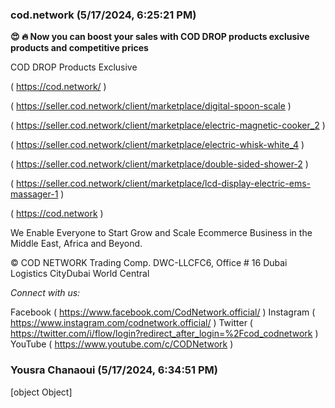 ### cod.network (5/17/2024, 6:25:21 PM)

**😍 🔥 Now you can boost your sales with COD DROP products exclusive products and competitive prices**

COD DROP Products Exclusive

( https://cod.network/ )

( https://seller.cod.network/client/marketplace/digital-spoon-scale )

( https://seller.cod.network/client/marketplace/electric-magnetic-cooker_2 )

( https://seller.cod.network/client/marketplace/electric-whisk-white_4 )

( https://seller.cod.network/client/marketplace/double-sided-shower-2 )

( https://seller.cod.network/client/marketplace/lcd-display-electric-ems-massager-1 )

( https://cod.network )

We Enable Everyone to Start Grow and Scale Ecommerce Business in the Middle East, Africa and Beyond.

© COD NETWORK Trading Comp. DWC-LLCFC6, Office # 16 Dubai Logistics CityDubai World Central

*Connect with us:*

Facebook ( https://www.facebook.com/CodNetwork.official/ ) Instagram ( https://www.instagram.com/codnetwork.official/ ) Twitter ( https://twitter.com/i/flow/login?redirect_after_login=%2Fcod_codnetwork ) YouTube ( https://www.youtube.com/c/CODNetwork )

### Yousra Chanaoui (5/17/2024, 6:34:51 PM)

[object Object]
